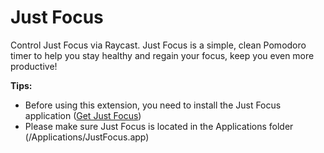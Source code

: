 # Just Focus

Control Just Focus via Raycast. Just Focus is a simple, clean Pomodoro timer to help you stay healthy and regain your focus, keep you even more productive!

**Tips:**

- Before using this extension, you need to install the Just Focus application ([Get Just Focus](https://getjustfocus.com))
- Please make sure Just Focus is located in the Applications folder (/Applications/JustFocus.app)
